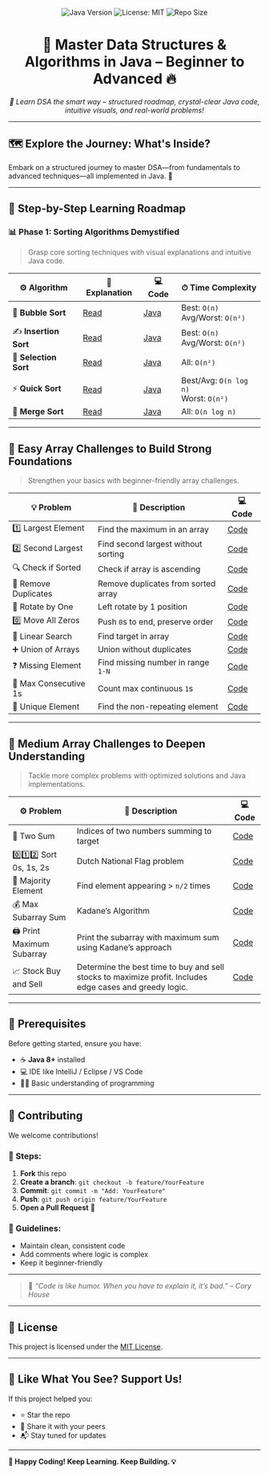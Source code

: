 <p align="center">
  <img src="https://img.shields.io/badge/Java-8%2B-red.svg" alt="Java Version">
  <img src="https://img.shields.io/github/license/vinayakmishra4/DSA-FROM-SCRATCH-TO-ADVANCE" alt="License: MIT">
  <img src="https://img.shields.io/github/repo-size/vinayakmishra4/DSA-FROM-SCRATCH-TO-ADVANCE" alt="Repo Size">
</p>

<h1 align="center">🚀 Master Data Structures & Algorithms in Java – Beginner to Advanced 🔥</h1>

<p align="center"><em>🧠 Learn DSA the smart way – structured roadmap, crystal-clear Java code, intuitive visuals, and real-world problems!</em></p>

---

## 🗺️ Explore the Journey: What's Inside?

Embark on a structured journey to master DSA—from fundamentals to advanced techniques—all implemented in Java. 🌱

---

## 🧭 Step-by-Step Learning Roadmap

### 📊 Phase 1: Sorting Algorithms Demystified

> Grasp core sorting techniques with visual explanations and intuitive Java code.

| ⚙️ Algorithm       | 📘 Explanation | 💻 Code | ⏱ Time Complexity |
|-------------------|----------------|---------|--------------------|
| 🫧 **Bubble Sort** | [Read](https://github.com/vinayakmishra4/DSA-FROM-SCRATCH-TO-ADVANCE/blob/main/Sort-Algo/Bubble_Sort.md) | [Java](https://github.com/vinayakmishra4/DSA-FROM-SCRATCH-TO-ADVANCE/blob/main/Sort-Algo/Bubble_Sort.java) | Best: `O(n)`<br>Avg/Worst: `O(n²)` |
| ✍️ **Insertion Sort** | [Read](https://github.com/vinayakmishra4/DSA-FROM-SCRATCH-TO-ADVANCE/blob/main/Sort-Algo/Insertion_Sort.md) | [Java](https://github.com/vinayakmishra4/DSA-FROM-SCRATCH-TO-ADVANCE/blob/main/Sort-Algo/Insertion_Sort.java) | Best: `O(n)`<br>Avg/Worst: `O(n²)` |
| 🔎 **Selection Sort** | [Read](https://github.com/vinayakmishra4/DSA-FROM-SCRATCH-TO-ADVANCE/blob/main/Sort-Algo/Selection_Sort.md) | [Java](https://github.com/vinayakmishra4/DSA-FROM-SCRATCH-TO-ADVANCE/blob/main/Sort-Algo/Selection.java) | All: `O(n²)` |
| ⚡ **Quick Sort** | [Read](https://github.com/vinayakmishra4/DSA-FROM-SCRATCH-TO-ADVANCE/blob/main/Sort-Algo/Quick_Sort.md) | [Java](https://github.com/vinayakmishra4/DSA-FROM-SCRATCH-TO-ADVANCE/blob/main/Sort-Algo/Quick_Sort.java) | Best/Avg: `O(n log n)`<br>Worst: `O(n²)` |
| 🧩 **Merge Sort** | [Read](https://github.com/vinayakmishra4/DSA-FROM-SCRATCH-TO-ADVANCE/blob/main/Sort-Algo/Merge_sort.md) | [Java](https://github.com/vinayakmishra4/DSA-FROM-SCRATCH-TO-ADVANCE/blob/main/Sort-Algo/Merge_sort.java) | All: `O(n log n)` |

---

## 🧩 Easy Array Challenges to Build Strong Foundations

> Strengthen your basics with beginner-friendly array challenges.

| 💡 Problem | 📘 Description | 💻 Code |
|-----------|----------------|---------|
| 1️⃣ Largest Element | Find the maximum in an array | [Code](https://github.com/vinayakmishra4/DSA-FROM-SCRATCH-TO-ADVANCE/blob/main/Easy-Array/Maxout.java) |
| 2️⃣ Second Largest | Find second largest without sorting | [Code](https://github.com/vinayakmishra4/DSA-FROM-SCRATCH-TO-ADVANCE/blob/main/Easy-Array/SecondMaxout.java) |
| 🔍 Check if Sorted | Check if array is ascending | [Code](https://github.com/vinayakmishra4/DSA-FROM-SCRATCH-TO-ADVANCE/blob/main/Easy-Array/Sortedornot) |
| 🧹 Remove Duplicates | Remove duplicates from sorted array | [Code](https://github.com/vinayakmishra4/DSA-FROM-SCRATCH-TO-ADVANCE/blob/main/Easy-Array/Remove.java) |
| 🔁 Rotate by One | Left rotate by 1 position | [Code](https://github.com/vinayakmishra4/DSA-FROM-SCRATCH-TO-ADVANCE/blob/main/Easy-Array/RotateLeft.java) |
| 0️⃣ Move All Zeros | Push `0`s to end, preserve order | [Code](https://github.com/vinayakmishra4/DSA-FROM-SCRATCH-TO-ADVANCE/blob/main/Easy-Array/Move0.java) |
| 🔎 Linear Search | Find target in array | [Code](https://github.com/vinayakmishra4/DSA-FROM-SCRATCH-TO-ADVANCE/blob/main/Easy-Array/Linear.java) |
| ➕ Union of Arrays | Union without duplicates | [Code](https://github.com/vinayakmishra4/DSA-FROM-SCRATCH-TO-ADVANCE/blob/main/Easy-Array/Union.java) |
| ❓ Missing Element | Find missing number in range `1-N` | [Code](https://github.com/vinayakmishra4/DSA-FROM-SCRATCH-TO-ADVANCE/blob/main/Easy-Array/Missing.java) |
| 🔢 Max Consecutive 1s | Count max continuous `1`s | [Code](https://github.com/vinayakmishra4/DSA-FROM-SCRATCH-TO-ADVANCE/blob/main/Easy-Array/maxConsecBits.java) |
| 🧩 Unique Element | Find the non-repeating element | [Code](https://github.com/vinayakmishra4/DSA-FROM-SCRATCH-TO-ADVANCE/blob/main/Easy-Array/Uniquele.java) |

---

## 🧠 Medium Array Challenges to Deepen Understanding

> Tackle more complex problems with optimized solutions and Java implementations.

| ⚙️ Problem                 | 📘 Description                                              | 💻 Code                                                                                                            |
| -------------------------- | ----------------------------------------------------------- | ------------------------------------------------------------------------------------------------------------------ |
| 🔢 Two Sum                 | Indices of two numbers summing to target                    | [Code](https://github.com/vinayakmishra4/DSA-FROM-SCRATCH-TO-ADVANCE/blob/main/Medium-Array/Twosum.java)           |
| 0️⃣1️⃣2️⃣ Sort 0s, 1s, 2s  | Dutch National Flag problem                                 | [Code](https://github.com/vinayakmishra4/DSA-FROM-SCRATCH-TO-ADVANCE/blob/main/Medium-Array/Sort012.java)          |
| 👥 Majority Element        | Find element appearing > `n/2` times                        | [Code](https://github.com/vinayakmishra4/DSA-FROM-SCRATCH-TO-ADVANCE/blob/main/Medium-Array/Majortyelement.java)   |
| 💰 Max Subarray Sum        | Kadane’s Algorithm                                          | [Code](https://github.com/vinayakmishra4/DSA-FROM-SCRATCH-TO-ADVANCE/blob/main/Medium-Array/Maxsumarray.java)      |
| 🖨️ Print Maximum Subarray | Print the subarray with maximum sum using Kadane’s approach | [Code](https://github.com/vinayakmishra4/DSA-FROM-SCRATCH-TO-ADVANCE/blob/main/Medium-Array/Printmaxsubarray.java) |
| 📈 Stock Buy and Sell      | Determine the best time to buy and sell stocks to maximize profit. Includes edge cases and greedy logic. | [Code](https://github.com/vinayakmishra4/DSA-FROM-SCRATCH-TO-ADVANCE/blob/main/Medium-Array/StockandBuy.java) |

---

## 🔧 Prerequisites

Before getting started, ensure you have:

- ☕ **Java 8+** installed  
- 💻 IDE like IntelliJ / Eclipse / VS Code  
- 🧑‍💻 Basic understanding of programming

---

## 🤝 Contributing

We welcome contributions!

### 🔀 Steps:
1. **Fork** this repo  
2. **Create a branch**: `git checkout -b feature/YourFeature`  
3. **Commit**: `git commit -m "Add: YourFeature"`  
4. **Push**: `git push origin feature/YourFeature`  
5. **Open a Pull Request** 🚀

### 🧠 Guidelines:
- Maintain clean, consistent code  
- Add comments where logic is complex  
- Keep it beginner-friendly

---

> 💬 *“Code is like humor. When you have to explain it, it’s bad.” – Cory House*

---

## 📄 License

This project is licensed under the [MIT License](LICENSE).

---

## 🌟 Like What You See? Support Us!

If this project helped you:

- ⭐ Star the repo  
- 🔁 Share it with your peers  
- 📬 Stay tuned for updates  

---

**🚀 Happy Coding! Keep Learning. Keep Building. 💡**
